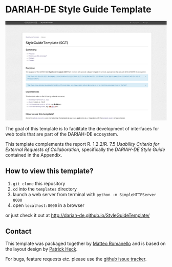 # DARIAH-DE Style Guide Template

![template screenshot](./screenshot_1.png)

The goal of this template is to facilitate the development of interfaces for web tools that are part of the DARIAH-DE ecosystem.

This template complements the report R. 1.2.2/R. 7.5 *Usability Criteria for External Requests of Collaboration*, specifically the *DARIAH-DE Style Guide* contained in the Appendix. 

## How to view this template?

1. `git clone` this repository
2. `cd` into the `templates` directory
3. launch a web server from terminal with `python -m SimpleHTTPServer 8000`
4. open `localhost:8000` in a browser

or just check it out at <http://dariah-de.github.io/StyleGuideTemplate/>

## Contact

This template was packaged together by [Matteo Romanello](https://github.com/mromanello) and is based on the layout design by [Patrick Heck](https://github.com/patrickheck).

For bugs, feature requests etc. please use the [github issue tracker](https://github.com/DARIAH-DE/StyleGuideTemplate/issues).
